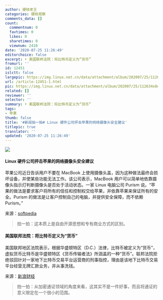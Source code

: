 ```yaml
---
author: 硬核老王
categories: 硬核观察
comments_data: []
count:
  commentnum: 0
  favtimes: 0
  likes: 0
  sharetimes: 0
  viewnum: 2410
date: '2020-07-25 11:26:49'
editorchoice: false
excerpt: • 美国联邦法院：将比特币定义为“货币”
fromurl: ''
id: 12451
islctt: false
largepic: https://img.linux.net.cn/data/attachment/album/202007/25/112634x8o9g81l2ogycy9g.jpg
url: /article-12451-1.html
pic: https://img.linux.net.cn/data/attachment/album/202007/25/112634x8o9g81l2ogycy9g.jpg.thumb.jpg
related: []
reviewer: ''
selector: ''
summary: • 美国联邦法院：将比特币定义为“货币”
tags:
- 苹果
thumb: false
title: '#新闻拍一拍# Linux 硬件公司抨击苹果的网络摄像头安全建议'
titlepic: true
translator: ''
updated: '2020-07-25 11:26:49'
---
```


![](/data/attachment/album/202007/25/112634x8o9g81l2ogycy9g.jpg)


#### Linux 硬件公司抨击苹果的网络摄像头安全建议


苹果公司近日告诉用户不要在 MacBook 上使用摄像头盖，因为这种做法最终会损坏设备，并使某些功能无法工作。该公司表示，MacBook 用户可以简单地依靠摄像头指示灯判断摄像头是否处于活动状态。一家 Linux 电脑公司 Purism 说。“苹果的做法是要求客户将所有的信任和控制权交给苹果，并依靠苹果来保证所有的安全。Purism 的做法是让客户控制自己的电脑，并提供安全保障，而不依赖 Purism。”


来源：[softpedia](https://news.softpedia.com/news/linux-hardware-company-blasts-apple-for-webcam-security-advice-530597.shtml)



> 
> 拍一拍：这本质上是自由开源思想和专有商业方式的区别。
> 
> 
> 


#### 美国联邦法院：将比特币定义为“货币”


美国联邦地区法院表示，根据华盛顿特区（D.C.）法律，比特币被定义为“货币”，虚拟货币比特币是华盛顿特区《货币传输者法》所涵盖的一种“货币”。联邦法院拒绝驳回针对一家地下比特币交易平台运营商的刑事指控，理由是该地下比特币交易平台经营无牌汇款业务，并从事洗钱。


来源：[新浪财经](https://www.cnbeta.com/articles/tech/1007469.htm)



> 
> 拍一拍：从加密通证领域的角度来看，这其实不是一件好事，而且将通证的意义限定在一个很小的范围。
> 
> 
>